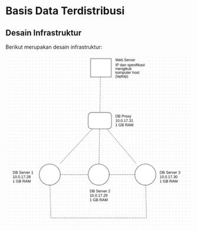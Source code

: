 # Basis Data Terdistribusi

## Desain Infrastruktur

Berikut merupakan desain infrastruktur:

 ![Desain Infrastruktur](Desain_Infrastruktur.png)


